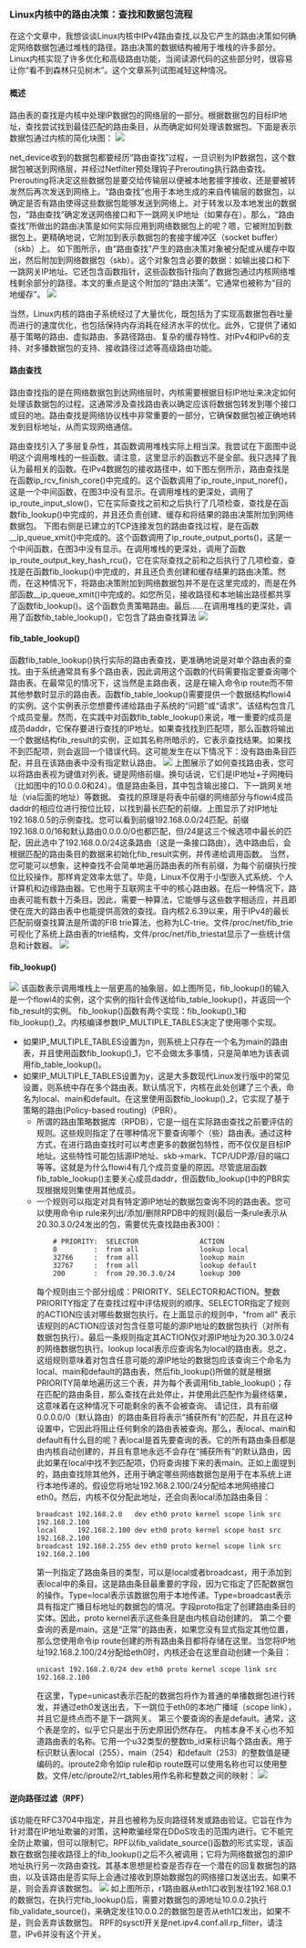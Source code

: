 ### Linux内核中的路由决策：查找和数据包流程

在这个文章中，我想谈谈Linux内核中IPv4路由查找,以及它产生的路由决策如何确定网络数据包通过堆栈的路径。路由决策的数据结构被用于堆栈的许多部分。Linux内核实现了许多优化和高级路由功能，当阅读源代码的这些部分时，很容易让你“看不到森林只见树木”。这个文章系列试图减轻这种情况。

#### 概述
路由表的查找是内核中处理IP数据包的网络层的一部分。根据数据包的目标IP地址，查找尝试找到最佳匹配的路由条目，从而确定如何处理该数据包。下面是表示数据包通过内核的简化块图：
![](../picture/11.jpg)

net_device收到的数据包都要经历“路由查找”过程，一旦识别为IP数据包，这个数据包被送到网络层，并经过Netfilter预处理钩子Prerouting执行路由查找。Prerouting将决定这些数据包是要交给传输层以便被本地套接字接收，还是要被转发然后再次发送到网络上。“路由查找”也用于本地生成的来自传输层的数据包，以确定是否有路由使得这些数据包能够发送到网络上。对于转发以及本地发出的数据包，“路由查找”确定发送网络接口和下一跳网关IP地址（如果存在）。那么，“路由查找”所做出的路由决策是如何实际应用到网络数据包上的呢？嗯，它被附加到数据包上。更精确地说，它附加到表示数据包的套接字缓冲区（socket buffer）（skb）上。
如下图所示，由“路由查找”产生的路由决策对象被分配或从缓存中取出，然后附加到网络数据包（skb）。这个对象包含必要的数据：如输出接口和下一跳网关IP地址。它还包含函数指针，这些函数指针指向了数据包通过内核网络堆栈剩余部分的路径。本文的重点是这个附加的“路由决策”。它通常也被称为“目的地缓存”。
![](../picture/12.jpg)

当然，Linux内核的路由子系统经过了大量优化，既包括为了实现高数据包吞吐量而进行的速度优化，也包括保持内存消耗在经济水平的优化。此外，它提供了诸如基于策略的路由、虚拟路由、多路径路由、复杂的缓存特性、对IPv4和IPv6的支持、对多播数据包的支持、接收路径过滤等高级路由功能。

#### 路由查找
路由查找指的是在网络数据包到达网络层时，内核需要根据目标IP地址来决定如何处理该数据包的过程。这通常涉及查找路由表以确定应该将数据包转发到哪个接口或目的地。路由查找是网络协议栈中非常重要的一部分，它确保数据包被正确地转发到目标地址，从而实现网络通信。

路由查找引入了多层复杂性，其函数调用堆栈实际上相当深。我尝试在下面图中说明这个调用堆栈的一些函数。请注意，这里显示的函数远不是全部。我只选择了我认为最相关的函数。在IPv4数据包的接收路径中，如下图左侧所示，路由查找是在函数ip_rcv_finish_core()中完成的。这个函数调用了ip_route_input_noref()，这是一个中间函数，在图3中没有显示。在调用堆栈的更深处，调用了ip_route_input_slow()，它在实际查找之前和之后执行了几项检查，查找是在函数fib_lookup()中完成的，并且还负责创建、缓存和将结果的路由决策附加到网络数据包。
下图右侧是已建立的TCP连接发包的路由查找过程，是在函数__ip_queue_xmit()中完成的。这个函数调用了ip_route_output_ports()，这是一个中间函数，在图3中没有显示。在调用堆栈的更深处，调用了函数ip_route_output_key_hash_rcu()，它在实际查找之前和之后执行了几项检查，查找是在函数fib_lookup()中完成的，并且还负责创建和缓存结果的路由决策。然而，在这种情况下，将路由决策附加到网络数据包并不是在这里完成的，而是在外部函数__ip_queue_xmit()中完成的。如您所见，接收路径和本地输出路径都共享了函数fib_lookup()。这个函数负责策略路由。最后……在调用堆栈的更深处，调用了函数fib_table_lookup()，它包含了路由查找算法
![](../picture/13.jpg)

#### fib_table_lookup()

函数fib_table_lookup()执行实际的路由表查找，更准确地说是对单个路由表的查找。由于系统通常具有多个路由表，因此调用这个函数的代码需要指定要查询哪个路由表。在最常见的情况下，这当然是主路由表，这是在输入命令ip route而不带其他参数时显示的路由表。函数fib_table_lookup()需要提供一个数据结构flowi4的实例。这个实例表示您想要传递给路由子系统的“问题”或“请求”。该结构包含几个成员变量。然而，在实践中对函数fib_table_lookup()来说，唯一重要的成员是成员daddr，它保存要进行查找的IP地址。如果查找找到匹配项，那么函数将输出一个数据结构fib_result的实例，正如其名称所暗示的，它表示查找结果。如果找不到匹配项，则会返回一个错误代码。这可能发生在以下情况下：没有路由条目匹配，并且在该路由表中没有指定默认路由。
![](../picture/14.jpg)
上图展示了如何查找路由表，您可以将路由表视为键值对列表。键是网络前缀。换句话说，它们是IP地址+子网掩码（比如图中的10.0.0.0和24）。值是路由条目，其中包含输出接口、下一跳网关地址（via后面的地址）等数据。
查找的原理是将表中前缀的网络部分与flowi4成员daddr的相应位进行按位比较，以找到最长匹配的前缀。上图显示了对IP地址192.168.0.5的示例查找。您可以看到前缀192.168.0.0/24匹配。前缀192.168.0.0/16和默认路由0.0.0.0/0也都匹配，但/24是这三个候选项中最长的匹配，因此选中了192.168.0.0/24这条路由（这是一条接口路由）。选中路由后，会根据匹配的路由条目的数据来初始化fib_result实例，并传递给调用函数。
当然，您可能可以想象，这种查找不会简单地遍历路由表的所有前缀，为每个前缀执行按位比较操作。那样肯定效率太低了。毕竟，Linux不仅用于小型嵌入式系统、个人计算机和边缘路由器。它也用于互联网主干中的核心路由器。在后一种情况下，路由表可能有数十万条目。因此，需要一种算法，它能够与这些数字相适应，并且即使在庞大的路由表中也能提供高效的查找。自内核2.6.39以来，用于IPv4的最长匹配前缀查找算法是所谓的FIB trie算法，也称为LC-trie。文件/proc/net/fib_trie可视化了系统上路由表的trie结构，文件/proc/net/fib_triestat显示了一些统计信息和计数器。
![](../picture/15.jpg)

#### fib_lookup()
![](../picture/16.jpg)
该函数表示调用堆栈上一层更高的抽象层。如上图所见，fib_lookup()的输入是一个flowi4的实例，这个实例的指针会传送给fib_table_lookup()，并返回一个fib_result的实例。
fib_lookup()函数有两个实现：fib_lookup()_1和fib_lookup()_2。内核编译参数IP_MULTIPLE_TABLES决定了使用哪个实现。
- 如果IP_MULTIPLE_TABLES设置为n，则系统上只存在一个名为main的路由表，并且使用函数fib_lookup()_1，它不会做太多事情，只是简单地为该表调用fib_table_lookup()。
- 如果IP_MULTIPLE_TABLES设置为y，这是大多数现代Linux发行版中的常见设置，则系统中存在多个路由表。默认情况下，内核在此处创建了三个表，命名为local、main和default。在这里使用函数fib_lookup()_2，它实现了基于策略的路由(Policy-based routing)（PBR）。
  - 所谓的路由策略数据库（RPDB），它是一组在实际路由查找之前要评估的规则。这些规则指定了在哪种情况下要查询哪个（些）路由表。通过这种方式，在进行路由查找时可以考虑更多的数据包特性，而不仅仅是目标IP地址。这些特性可能包括源IP地址、skb->mark、TCP/UDP源/目的端口等等。这就是为什么flowi4有几个成员变量的原因。尽管底层函数fib_table_lookup()主要关心成员daddr，但函数fib_lookup()中的PBR实现根据规则集使用其他成员。
  - 一个规则可以指定对具有特定源IP地址的数据包查询不同的路由表。您可以使用命令ip rule来列出/添加/删除RPDB中的规则(最后一条rule表示从20.30.3.0/24发出的包，需要优先查找路由表300)：
    ```
        # PRIORITY:  SELECTOR               ACTION
        0         :  from all               lookup local
        32766     :  from all               lookup main
        32767     :  from all               lookup default
        200       :  from 20.30.3.0/24      lookup 300
    ```
    每个规则由三个部分组成：PRIORITY、SELECTOR和ACTION。整数PRIORITY指定了在查找过程中评估规则的顺序。SELECTOR指定了规则的ACTION应该对哪些数据包执行。在上面显示的规则中，"from all" 表示该规则的ACTION应该对包含任意可能的源IP地址的数据包执行（对所有数据包执行）。最后一条规则指定其ACTION仅对源IP地址为20.30.3.0/24的网络数据包执行。lookup local表示应查询名为local的路由表。总之，这组规则意味着对包含任意可能的源IP地址的数据包应该查询三个命名为local、main和default的路由表，然后fib_lookup()所做的就是根据PRIORITY简单地遍历这三个表，并为每个表调用fib_table_lookup()；存在匹配的路由条目，那么查找在此处停止，并使用此匹配作为最终结果，这意味着在这种情况下可能剩余的表不会被查询。
    请记住，具有前缀0.0.0.0/0（默认路由）的路由条目将表示“捕获所有”的匹配，并且在这种设置中，它因此将阻止任何剩余的路由表被查询。那么，表local、main和default有什么目的呢？表local是首先要查询的表。它的所有路由条目都是由内核自动创建的，并且有意地永远不会存在“捕获所有”的默认路由，因此如果在local中找不到匹配项，仍将查询接下来的表main。正如上面提到的，路由查找除其他外，还用于确定哪些网络数据包是用于在本系统上进行本地传递的。假设您将地址192.168.2.100/24分配给本地网络接口eth0。然后，内核不仅分配此地址，还会向表local添加路由条目：
    ```
    broadcast 192.168.2.0   dev eth0 proto kernel scope link src 192.168.2.100 
    local     192.168.2.100 dev eth0 proto kernel scope host src 192.168.2.100 
    broadcast 192.168.2.255 dev eth0 proto kernel scope link src 192.168.2.100
    ```
    第一列指定了路由条目的类型，可以是local或者broadcast，用于添加到表local中的条目。这是路由条目最重要的字段，因为它指定了匹配数据包的操作。Type=local表示该数据包用于本地传递。Type=broadcast表示具有指定广播目标地址的数据包的情况。字段proto指定了创建路由条目的实体。因此，proto kernel表示这些条目是由内核自动创建的。
    第二个要查询的表是main。这是“正常”的路由表，如果您没有显式指定其他位置，那么您使用命令ip route创建的所有路由条目都将存储在这里。当您将IP地址192.168.2.100/24分配给eth0时，内核还会在这里自动创建一个条目：
    ```
    unicast 192.168.2.0/24 dev eth0 proto kernel scope link src 192.168.2.100
    ```
    在这里，Type=unicast表示匹配的数据包将作为普通的单播数据包进行转发，并通过eth0发送出去，下一跳位于eth0的本地广播域（scope link），并且它是终点而不是下一跳网关。
    第三个要查询的表是default。通常，这个表是空的，似乎它只是出于历史原因仍然存在。
    内核本身不关心也不知道路由表的名称。它用一个u32类型的整数tb_id来标识每个路由表。用于标识默认表local（255）、main（254）和default（253）的整数值是硬编码的。iproute2命令如ip rule和ip route既可以使用名称也可以使用整数。文件/etc/iproute2/rt_tables用作名称和整数之间的映射：
    ![](../picture/17.jpg)
#### 逆向路径过滤（RPF）
该功能在RFC3704中指定，并且也被称为反向路径转发或路由验证。它旨在作为针对潜在IP地址欺骗的对策，这种欺骗经常在DDoS攻击的范围内进行。它不能完全防止欺骗，但可以限制它。RPF以fib_validate_source()函数的形式实现，该函数在数据包接收路径上的fib_lookup()之后不久被调用；它将为网络数据包的源IP地址执行另一次路由查找。其基本思想是检查是否存在一个潜在的回复数据包的路由，以及该路由是否实际上会通过接收到原始数据包的网络接口发送出去。如果不是，则会丢弃该数据包。
![](../picture/18.jpg)
如上图所示，r1路由器从eth1口收到发往192.168.0.1的数据包，在执行完fib_lookup()后，需要对数据包的源地址10.0.0.2执行fib_validate_source()，来确定发往10.0.0.2的数据包是否从eth1口发出，如果不是，则会丢弃该数据包。
RPF的sysctl开关是net.ipv4.conf.all.rp_filter，请注意，IPv6并没有这个开关。




